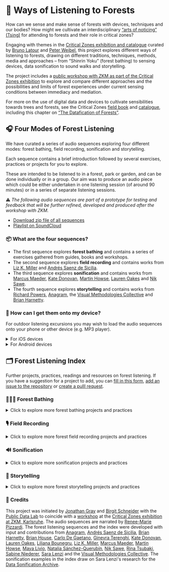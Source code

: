 # 🌳 Ways of Listening to Forests

How can we sense and make sense of forests with devices, techniques and our bodies? How might we cultivate an interdisciplinary [“arts of noticing” (Tsing)](https://press.princeton.edu/books/paperback/9780691178325/the-mushroom-at-the-end-of-the-world) for attending to forests and their role in critical zones?

Engaging with themes in the [Critical Zones exhibition and catalogue](https://zkm.de/en/exhibition/2020/05/critical-zones) curated by [Bruno Latour](http://www.bruno-latour.fr/) and [Peter Weibel](https://zkm.de/en/person/peter-weibel), this project explores different ways of listening to forests, drawing on different traditions, techniques, methods, media and approaches – from “Shinrin Yoku” (forest bathing) to sensing devices, data sonification to sound walks and storytelling.

The project includes a [public workshop with ZKM as part of the Critical Zones exhibition](https://zkm.de/en/guidedtour-workshop/2021/06/total-gaia-digital-0) to explore and compare different approaches and the possibilities and limits of forest experiences under current sensing conditions between immediacy and mediation.

For more on the use of digital data and devices to cultivate sensibilities towards trees and forests, see the Critical Zones [field book](https://zkm.de/media/file/en/cz_fieldbook_digital_en.pdf) and [catalogue](https://mitpress.mit.edu/books/critical-zones), including this chapter on [“The Datafication of Forests”](https://jonathangray.org/wp-content/uploads/2020/05/Gray_DataficationTrees.pdf).

## 🎧  Four Modes of Forest Listening

We have curated a series of audio sequences exploring four different modes: forest bathing, field recording, sonification and storytelling.

Each sequence contains a brief introduction followed by several exercises, practices or projects for you to explore.

These are intended to be listened to in a forest, park or garden, and can be done individually or in a group. Our aim was to produce an audio piece which could be either undertaken in one listening session (of around 90 minutes) or in a series of separate listening sessions.

⚠️  *The following audio sequences are part of a prototype for testing and feedback that will be further refined, developed and produced after the workshop with ZKM.*

- [Download zip file of all sequences](https://we.tl/t-kQWBNmSrx1)
- [Playlist on SoundCloud](https://soundcloud.com/publicdatalab/sets/listening-to-forests/s-UnV2Cdfdsee)

### 📦 What are the four sequences?

- The first sequence explores **forest bathing** and contains a series of exercises gathered from guides, books and workshops.
- The second sequence explores **field recording** and contains works from [Liz K. Miller](https://www.lizkmiller.com/) and [Andrés Saenz de Sicilia](https://villalontanarecords1.bandcamp.com/album/21-9-18).
- The third sequence explores **sonification** and contains works from [Marcus Maeder](https://marcusmaeder.ch/), [Kate Donovan](https://mattersoftransmission.wordpress.com/), [Martin Howse](http://www.1010.co.uk/org/), [Lauren Oakes](https://leoakes.com/) and [Nik Sawe](http://www.niksawe.com/).
- The fourth sequence explores **storytelling** and contains works from [Richard Powers](http://www.richardpowers.net/), [Anagram](https://weareanagram.co.uk/project/messages-to-a-post-human-earth), the [Visual Methodologies Collective](https://visualmethodologies.org/) and [Brian Harnetty](http://www.brianharnetty.com/).

### 📲 How can I get them onto my device?

For outdoor listening excursions you may wish to load the audio sequences onto your phone or other device (e.g. MP3 player).

<details>
  <summary>For iOS devices</summary>
  
  - On **iOS devices** you could download and play using a music app of your choice (e.g. the default "Music" player), a podcast player (e.g. [Pocket Casts](https://www.pocketcasts.com/podcast-player/)) or you could use an audiobook app like the free/open-source [BookPlayer](https://github.com/TortugaPower/BookPlayer) which enables [files to be imported](https://github.com/TortugaPower/BookPlayer/wiki/FAQ).
</details>

<details>
  <summary>For Android devices</summary>
  
  - On **Android devices** you could download the files onto your phone and play using your default music app (as configured in "Settings" > "Apps") or you could use a podcast player (e.g. [Pocket Casts](https://www.pocketcasts.com/podcast-player/)).
</details>



## 🗂  Forest Listening Index

Further projects, practices, readings and resources on forest listening. If you have a suggestion for a project to add, you can [fill in this form](https://docs.google.com/forms/d/e/1FAIpQLScHUf2ixFpMu4PcGP0UgLsB3zYZd1AuMlYXcQRo9YYIZZWrNg/viewform?usp=sf_link), [add an issue to the repository](https://github.com/PublicDataLab/Forest-Listening/issues) or [create a pulll request](https://github.com/PublicDataLab/Forest-Listening/pulls).

### 🏊🏼‍♀️ Forest Bathing

<details>
  <summary>Click to explore more forest bathing projects and practices</summary>
  
  - [A Shinrin-yoku Virtual Forest Bathing Walk on The High Line](https://www.girlgottahike.com/podcast/ggh-podcast-episode-8-a-virtual-forest-bathing-shinrin-yoku-walk-on-the-high-line-in-new-york-city) by Brooke Mellen - *"The episode starts us off by leaving Brooke’s apartment in a busy high rise mid-town neighborhood, full of construction noises and stress and when it ends, we’ll be feeling relaxed and in touch with the sounds of birdsong amongst the birch trees down in the historic meatpacking district at the south end of the High Line."*
  - [Forest bathing 360 videos](https://www.youtube.com/watch?v=o1Ilf7u9ZcY&list=PLGkoHMoA3GooGCnn0g_FtxpG5rHzfEyTI&index=3) - *"360-degree forest bathing video playlist from Forestry England"*
</details>

### 🎙 Field Recording

<details>
  <summary>Click to explore more forest field recording projects and practices</summary>
  

  - [Autumn Walk Soundscape Generator](https://mynoise.net/NoiseMachines/autumnWalkSoundscapeGenerator.php) - *"This invigorating ambiance was recorded in the Geographic Arboretum of Tervuren, a Belgian botanical garden composed of trees from the temperate climate zone of the Northern Hemisphere. The sounds of wind are created and shaped by its obstacles, and – on a windy day – the Arboretum is a great place to record a variety of sounds."*
  - [Ecosounds](https://www.ecosounds.org/) from [QUT Ecoacoustics Research Group](https://research.ecosounds.org/) - *"Ecosounds is a repository of environmental audio recordings. This website facilitates the management, access, visualization, and analysis of environmental acoustic data."*
  - [Edge of the Forest](https://www.nts.live/shows/edge-of-a-forest) - *"Antoine Bertin weaves together field recordings and sonifications of data he collects around the world. Wandering in its own meditative way on the edge of science, technology and sound, the radio show explores where forests begin and when they end."*
  - [Field Recordings in the forest of Colombia](https://lucreciadalt.bandcamp.com/album/lucrecia-dalt-aaron-dilloway-field-recordings-in-the-forest-of-colombia) by Lucrecia Dalt & Aaron Dilloway - *"This is a selection of field recordings realized during the artist residency in Guachalito located on the pacific coast of Colombia hosted by Más Arte Más Acción with the support of Goethe Institut Colombia."*
  - [Forest Listening Blog](https://www.lizkmiller.com/blog) by [Liz K. Miller](https://www.lizkmiller.com/) - *"This blog is dedicated to the sounds of forests and woodlands in the UK, and the visual artwork generated from this listening and field recording practice. I am using listening as a method for re-connection with the woodland environment, and field recording to gather an audio archive of vibrations and resonances from within forest processes such as transpiration, decomposition and water saturation."*
  - [Forest Mixer](https://forest.ambient-mixer.com/) - *"create your own forest audio background with birds, creeks and rivers, trees waving in the wind, soft rain falling on the leafy canopy, and all kinds of forest and rainforest related sounds."*
  - [Fragments of Extinction](https://www.fragmentsofextinction.org/fragments-of-extinction/) - *"Fragments of Extinction is an environmental sound-art project, which explores the eco-acoustic complexity of the remaining intact equatorial forests."*
  - [Instruments in Trees](http://www.allwaysnorth.com/IIT.html) by Cheryl E. Leonard - *"Instruments in Trees is a semi-composed/semi-improvised work for arboreal materials and upside-down string quartet (two cellos, viola, and violin). Sticks, twigs, leaves, needles, pinecones, bark, and lichen are cultivated as sound sources in a performance that investigates cycles and processes inherent to trees."*
  - [Listening to Forests](https://wwf.exposure.co/listening-to-the-forest) - *"Led by WWF in collaboration with the University of Puerto Rico, the study employed a technique called acoustic monitoring to analyse the impacts of timber harvesting on biodiversity. Researchers placed cell phones in the forest to pick up the calls and other sounds made by hundreds of species – including birds, monkeys, amphibians and insects. By analysing the recordings using computer algorithms and expert knowledge, they were able to assess the richness and abundance of species across different sites."*
  - [Lookout Creek: Eighth Notes](https://soundcloud.com/secretdrumband/lookout-creek-eighth-notes) by Lisa Ann Schonberg - *"Modeled after Leah Wilson's work, Ambient (2014). Leah had examined and represented the reflections of light and color in and around a small stone placed in the stream. I became excited about this idea of looking at one physical space and taking readings/documentation of the myriad of sonic textures, pitches and combinations that can occur in that one point   - and thus making a tangible representation of what might ordinarily seem like a indecipherable stream of noise. Through this work I have thought about the immense musicality of stream acoustics, how we might grow more familiar with each stream site's acoustic details through isolation and repetition."*
  - [Macaulay Library](https://www.macaulaylibrary.org/) from [Cornell Lab of Ornithology](https://www.birds.cornell.edu/home/) - *"Your wildlife media archive since 1929"*
  - [Macrophones](https://brianhouse.net/works/macrophones/) by [Brian House](https://brianhouse.net/) - *"If a microphone is a device used to amplify small sounds, what I call a “macrophone” brings very large sounds—aka infrasound—into our perceptual range. Normally too low-frequency to hear, infrasound travels vast distances through the atmosphere, even across the globe. It comes from brewing storms, heavy industry, calving icebergs, crumbling infrastructure, avalanches, HVAC systems at massive data centers, and even police weaponry. Big phenomena like these are entangled with the climate crisis, which can be difficult to directly perceive by virtue of its scale. And yet this crisis makes sound that flows around our bodies all the time. With macrophones, we can listen."*
  - [Nature Soundmap](https://www.naturesoundmap.com/) - *from "professional nature recordists from around the globe"*
  - [One Tree in a Forest](https://soundslikenoise.org/2013/12/03/one-tree-in-a-forest-a-field-recording/) by Jay-Dea Lopez - *"By placing contact microphones directly near the split it was possible to hear every creak and groan emitted by the tree as it moved helplessly with the wind"*
  - [Rainforest Connection](https://rfcx.org/) - *"Rainforest Connection (RFCx) creates acoustic monitoring systems for those who wish to end illegal deforestation in real-time."*
  - [Sonic Art Research Unit](https://www.sonicartresearch.co.uk/projects/radar/) - *"RADAR is an Oxford Brookes research repository. We have a large collection of recordings and images available for free, ranging from documentation of the audiograft festival Max Eastley’s Archive (collated during his time as research fellow), Patrick Farmer’s Field Recording Archive, a collection of Sound Diaries recordings, and much more."*
  - [Sound Forest Lab](https://www.soundforestlab.org/) at University of Wisconsin Madison - *"From protected forests, like national parks and community protected areas, to forests for human use, like logging and hunting, we are looking for the best ways to preserve the variety of life within an ecosystem. We use sounds that animals make to investigate how tropical forests can stay safe and sound."*
  - [Sounding Nature](http://citiesandmemory.com/sounding-nature/) - *"Sounding Nature is the biggest ever global exploration of the beautiful sounds of nature, covering 55 countries with almost 500 sounds. The sounds have been reimagined by 250 artists to reflect upon the damage being done to our natural world by human-generated sounds."*
  - [Sounds of the Forest](https://timberfestival.org.uk/soundsoftheforest-soundmap/) sound map from [Timber Festival](https://timberfestival.org.uk/) - *"We are collecting the sounds of woodlands and forests from all around the world, creating a growing soundmap bringing together aural tones and textures from the world’s woodlands. The sounds form an open source library, to be used by anyone to listen to and create from."*
  - [Swedish Forest Textures](https://melissapons.bandcamp.com/album/swedish-forest-textures) by melissa pons - *"Swedish Forest Textures began its life with the purpose of illustrating Ghabe - a feature film that portrays a young Syrian refugee in the dark, overwhelming forests of Sweden."*
  - [tree.fm](https://www.tree.fm/) - *"Tune Into Forests From Around The World"*
  - [The Great Animal Orchestra](https://www.fondationcartier.com/en/exhibitions/international/le-grand-orchestre-des-animaux) by Bernie Krause and United Visual Artists (UVA) - *"Combining aesthetics and technology, the installation The Great Animal Orchestra simultaneously offers an immersion into the heart of the sounds of nature, and a sound and visual meditation on the necessity of preserving the beauty of the animal world."*
  - [Underneath the Forest Soundscape](https://www.nlindt.com/soundscapes-beneath-the-forest) by Nikki Lindt - *"A soundscape made with recordings from underground at the Hubbard Brook Experimental Forest (in collaboration with scientist Lindsey Rustad) in the summer of 2019. This piece explores the movement in the navigation system under the forest floor."*
  - [Wild Sanctuary](https://www.wildsanctuary.com/index.html) by Bernie Krause - *"Since 1968, Wild Sanctuary has traveled the globe to record, archive, research, and express the voice of the natural world - its soundscape. These increasingly rare sounds of the wild inform and enrich our specialized efforts from the field to public performance."*
  - [蛙蛙哇 ! Songs of the Frogs of Taiwan vol​.​1](https://kalerne.bandcamp.com/album/songs-of-the-frogs-of-taiwan-vol-1) by Yannick Dauby - *"This 68 minutes long Compact-Disc contains the songs of 16 amongst the 32 species of frogs that inhabit the island."*
</details>

### 🔊 Sonification

<details>
  <summary>Click to explore more sonification projects and practices</summary>
  
  - [An empty stream, a great silence, and impenetrable forest](https://www.youtube.com/watch?v=q3nb-97PLRc) by Sara Lenzi, Stefano Silvestri and Giosué Grassia - *"This is a data sonification project developed during the art residency “Liminaria 2017” in the Fortore area, in Campania, Italy. The sonification aurally simulates possible scenarios of the uncontrolled growth of forests, a key problem in the management of central and Southern Italy’s territory also due to the concurrent emergences of ‘ghost’ villages in the same area. Data on existing flora were collected during the art residency and mapped to sound ‘micro-samples’ recorded in the area."* *From the [Data Sonification Archive](http://sonification.design).*
  - [BOTSOT](http://www.ciaranframe.com/botsot) - *"BOTSOT is the Botanical Sonification Toolbox – a series of tools and instruments made for Max that explore invisible communications, information and structures within plant species, all through the sonification of data and plants’ environments."*
  - [Ecodata – Ecomedia – Ecoaesthetics](https://www.fhnw.ch/de/die-fhnw/hochschulen/hgk/institute/institut-asthetische-praxis-und-theorie/forschung/ecodata-ecomedia-ecoaesthetics) by [Marcus Maeder](https://marcusmaeder.ch/) - *"Ecodata–Ecomedia–Ecoaesthetics investigates new media, technologies and technoscientific methods (registering, collecting and interpreting data) in the arts in view of understanding their role and significance for the perception and awareness of the ecological."*
  - [FOREST (for a thousand years...)](https://news.ucsc.edu/2018/03/forest-thousand-years.html) by Janet Cardiff and George Bures Miller - *"28-minute sound installation by renowned Canadian artists Janet Cardiff and George Bures Miller ... outdoors in the redwood grove of UC Santa Cruz's Arboretum and Botanic Garden."*
  - [Forest Listening Rooms (2018–present)](http://www.brianharnetty.com/forest-listening-rooms) by [Brian Harnetty](http://www.brianharnetty.com/) - *"Forest Listening Rooms is a social practice sound, performance, and video project in the Wayne National Forest in Appalachian Ohio (USA). The region has undergone two centuries of fossil fuel extraction, environmental degradation, and economic booms and busts. The project invites local communities to gather in outdoor spaces and critically listen to the forest, archival recordings of past residents, sounds of extraction, and to each other. This project contends that listening to the forest’s past and present can transform its future. Its goals are to understand differences between rural and urban communities, foster a sense of stewardship toward land use, and end hydraulic fracturing (“fracking”) on the forest’s contested public lands."*
  - [Forest Music Clip](https://www.theatlantic.com/science/archive/2016/09/this-is-the-sound-of-a-forest-changing/499802/) by [Lauren Oakes](https://leoakes.com/) and [Nik Sawe](http://www.niksawe.com/) - *"Project to translate Lauren Oakes's ecological fieldwork on the decline of Alaskan yellow cedars due to climate change into an orchestral arrangement."*
  - [Future Forest Space (2017) ](https://ilpojauhiainen.com/portfolio/future-forest-space-2017-site-specific-generative-sound-installation-music-composition-for-klankenbos-neerpelt-belgium/) by Ilpo Jauhiainen - *"Future Forest Space (2017) is an interdisciplinary public artwork created for the Radio Forest pavilion in the Klankenbos forest in Neerpelt, Belgium. Its objective has been to develop a new musical aesthetic and function by transforming sounds from the forest into an abstract musical environment that would correspond to and elevate its architectural, environmental and social surroundings..."*
  - [Living Symphonies](https://www.a-n.co.uk/news/living-sound-installation-that-grows-like-a-forest/) by James Bulley and Daniel Jones - *"A generative artwork based on woodland ecosystems has launched in Thetford Forest, Suffolk.."*
  - [plants FM](https://plants.fm/) by - *"Plants FM is an online streaming service delivering live music generated by plants."*
  - [PlantWave](https://www.plantwave.com/) by - *"PlantWave turns a plants' biorhythms into music. "*
  - [Rainforest IV (1973, realized 2001)](https://www.getty.edu/research/tools/guides_bibliographies/david_tudor/av/rainforest.html) by David Tudor - *"Instruments, sculpturally constructed from resonant physical materials, are suspended in free space; each instrument is set into sonic vibration through the use of electromagnetic transducers . . . The sound materials used to program the instruments are collected from natural scientific sources and are specific to each instrument, exciting their unique resonant characteristics. The excited resonances are routed to a conventional audio system by the use of one or more pick-ups attached to each instrument."*
  - [Secret sound of spores](https://vimeo.com/21194672) by Yann Seznec - *"Hidden under every mushroom, invisible to the naked eye, thousands of spores fall and are blown away by the tiniest current of wind. The project is a musical installation that uses custom built software and hardware to make a system that reacts in real time to make sounds to represent the natural processes inherent in the mushroom."* *From the [Data Sonification Archive](http://sonification.design).*
  - [Sonic Succulents](https://vimeo.com/72006730) by Adrienne Adar - *"Adar amplifies familiar plants with handmade sensors so that visitors can interact with plant life through gentle touch and sound. This playful and surprising exhibition explores concepts around plant growth, communication, ecology, and sustainability. "*
  - [Sounding Soil](https://www.soundingsoil.ch/en/) by [Marcus Maeder](https://marcusmaeder.ch/) - *"With Sounding Soil, we bring the sounds from below ground to the surface to let you experience soil life."*
  - [Trees: Pinus sylvestris](https://www.jar-online.net/exposition/abstract/trees-pinus-sylvestris) by [Marcus Maeder](https://marcusmaeder.ch/) - *"How can processes that are beyond our normal perception be made directly perceptible, creating new experiences and opening a new window on nature for scientists, artists and the general public? To what extent is our sense of hearing of use? The product of our research project, the installation 'trees: Pinus sylvestris' replays sonifications of ecophysiological measurement data as well as recordings of acoustic emissions of a tree from early summer 2015 – the peak of the growth period of our experimentation plant, a Scots pine (Pinus sylvestris) located in the central Swiss Alps in Salgesch in the canton of Valais."*
  - ["w h i s p e r i n g g r a s s"](https://www.mixcloud.com/elements_with_kd/w-h-i-s-p-e-r-i-n-g-g-r-a-s-s/) by Kate Donovan - *""taking a look and a listen at how the vegetal world murmers""*
  - [Years](https://vimeo.com/30501143) by Bartholomäus Traubeck - *"A record player that plays slices of wood in order to ‘audify’ the voice of the tree and its age."* *From the [Data Sonification Archive](http://sonification.design).*
</details>


### 📖 Storytelling

<details>
  <summary>Click to explore more forest storytelling projects and practices</summary>
  
  - [Forest 404](https://www.bbc.co.uk/programmes/p06tqsg3) - *"Forest 404 is an immersive sci-fi thriller set in the 24th Century in a world where forests have been erased from history."*
  - [Forest Talk Radio](http://walklistencreate.org/walkingpiece/forest-talk-radio/) by David Merleau - *"Forest Talk Radio, the Laurier Woods edition, weaves together folktales and forest science to produce an Ol’fashion radio comedy experience. This GPS triggered app translates into English the conversations that trees in this forest are having. As well, the demeure radio-host fungus waxes philosophical on the stunning similarities between trees and humans. A truly wild ride!"*
  - [Intelligent Trees ](https://www.intelligent-trees.com/) by  - *"Trees talk, know family ties and care for their young? Is this too fantastic to be true? Scientist Suzanne Simard (The University of British Columbia, Canada) and German forester and author Peter Wohlleben have been investigating and observing the communication between trees over decades. And their findings are most astounding."*
  - [Messages to a Post Human Earth](https://weareanagram.co.uk/project/messages-to-a-post-human-earth) from [Anagram](https://weareanagram.co.uk/) - *""The online version of Messages to a Post Human Earth sees you and your partner embark on a futuristic journey that invites you to encounter the natural world, and your place in it from a radically new perspective. The story is inspired by an essay written by the celebrated Polish thinker Stanislaw Lem in the early 1980s."*
  - [The Intelligence of Plants](https://onbeing.org/programs/robin-wall-kimmerer-the-intelligence-of-plants/) by Robin Wall Kimmerer - *"As a botanist and member of the Citizen Potawatomi Nation, Robin Wall Kimmerer joins science’s ability to “polish the art of seeing” with her personal, civilizational lineage of listening to plant life and heeding the languages of the natural world."* Drawing on Kimmerer's work in [*Gathering Moss*](https://www.penguin.co.uk/books/444/444764/gathering-moss/9780141997629.html) and [*Braiding Sweetgrass*](https://milkweed.org/book/braiding-sweetgrass).
  - [Symbiotic Earth](https://hummingbirdfilms.com/symbioticearth/) by  - *"A film about Lynn Margulis, a scientific rebel who challenged entrenched theories of evolution to present a new narrative: life evolves through collaboration"*
  - [The Overstory](https://en.wikipedia.org/wiki/The_Overstory) by [Richard Powers](http://www.richardpowers.net/) - *"A story of a vast, unknown and interconnected world above the one we know, Richard Powers' thirteenth book brings together the lives of strangers, each summoned by trees."*
  - [The Word for World is Forest](https://www.ursulakleguin.com/the-word-for-world-is-forest) by [Ursula Le Guin](https://www.ursulakleguin.com/) - *"The story focuses on a military logging colony set up on the fictional planet of Athshe by people from Earth (referred to as "Terra")."*
  - [Thus Spoke the Plant](https://www.penguinrandomhouse.com/books/576914/thus-spoke-the-plant-by-monica-gagliano/) by [Monica Gagliano](https://www.monicagagliano.com/) - *"An accessible and compelling story of a scientist’s discovery of plant communication and how it influenced her research and changed her life."*
  - [Voice of Trees](https://thevoiceoftrees.weebly.com/about.html) by Giovanna Iorio - *"Welcome to "Voice of Trees", sound installations in the landscape by sound artist Giovanna Iorio."*
</details>

### 🌱 Credits

This project was initiated by [Jonathan Gray](http://jonathangray.org/) and [Birgit Schneider](https://www.uni-potsdam.de/en/medienoekologie/index/people) with the [Public Data Lab](http://publicdatalab.org/) to coincide with a [workshop](https://zkm.de/en/guidedtour-workshop/2021/06/total-gaia-digital-0) at the [Critical Zones exhibition at ZKM, Karlsruhe](https://zkm.de/en/exhibition/2020/05/critical-zones). The audio sequences are narrated by [Renee-Marie Pizzardi](https://publicdatalab.org/people/renee-marie-pizzardi/). The forest listening sequences and the index were developed with input and contributions from [Anagram](https://weareanagram.co.uk/), [Andrés Saenz de Sicilia](https://villalontanarecords1.bandcamp.com/album/21-9-18), [Brian Harnetty](http://www.brianharnetty.com/), [Brian House](https://brianhouse.net/), [Carlo De Gaetano](https://www.carlodegaetano.com/), [Ginevra Terenghi](https://twitter.com/ginevraterenghi), [Kate Donovan](https://mattersoftransmission.wordpress.com/), [Lauren Oakes](https://leoakes.com/), [Liliana Bounegru](http://lilianabounegru.org), [Liz K. Miller](https://www.lizkmiller.com/), [Marcus Maeder](https://marcusmaeder.ch/), [Martin Howse](http://www.1010.co.uk/org/), [Maya Livio](https://mayalivio.com/), [Natalia Sánchez-Querubín](https://www.uva.nl/en/profile/s/a/n.sanchezquerubin/n.sanchezquerubin.html), [Nik Sawe](http://www.niksawe.com/), [Rina Tsubaki](https://twitter.com/wildflyingpanda), [Sabine Niederer](http://www.niederer.info/), [Sara Lenzi](https://www.saralenzi.com/) and the [Visual Methodologies Collective](https://visualmethodologies.org/). The sonification examples in the index draw on Sara Lenzi's research for the [Data Sonification Archive](https://sonification.design/).
